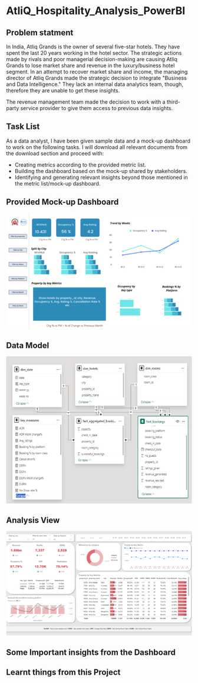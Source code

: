 # AtliQ_Hospitality_Analysis_PowerBI
## Problem statment
In India, Atliq Grands is the owner of several five-star hotels. They have spent the last 20 years working in the hotel sector. The strategic actions made by rivals and poor managerial decision-making are causing Atliq Grands to lose market share and revenue in the luxury/business hotel segment. In an attempt to recover market share and income, the managing director of Atliq Grands made the strategic decision to integrate "Business and Data Intelligence." They lack an internal data analytics team, though, therefore they are unable to get these insights.

The revenue management team made the decision to work with a third-party service provider to give them access to previous data insights.
## Task List
As a data analyst, I have been given sample data and a mock-up dashboard to work on the following tasks. I will download all relevant documents from the download section and proceed with:

- Creating metrics according to the provided metric list.
- Building the dashboard based on the mock-up shared by stakeholders.
- Identifying and generating relevant insights beyond those mentioned in the metric list/mock-up dashboard.
 ## Provided Mock-up Dashboard
 <p align="center">
    <img src="https://github.com/d33pak943/AtliQ_Hospitality_Analysis_PowerBI/blob/main/resources/mock%20up%20dashboard_atliq%20grands.png" width="600">
</p>

 ## Data Model
 <p align="center">
    <img src='https://github.com/d33pak943/AtliQ_Hospitality_Analysis_PowerBI/blob/main/resources/Data%20Model.png' height="400">
</p>

 ## Analysis View
 <p align="center">
    <img src='https://github.com/d33pak943/AtliQ_Hospitality_Analysis_PowerBI/blob/main/resources/Dashboard.png' width="600">
</p>

 ## Some Important insights from the Dashboard
 ## Learnt things from this Project
